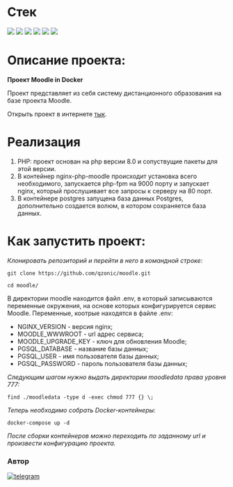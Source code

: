 # Стек
<img src="https://img.shields.io/badge/PHP8.0-4169E1?style=for-the-badge"/> <img src="https://img.shields.io/badge/PHP_FPM8.0-008000?style=for-the-badge"/> <img src="https://img.shields.io/badge/Moodle_4.0.4-yellow?style=for-the-badge"/> <img src="https://img.shields.io/badge/Docker-00BFFF?style=for-the-badge"/> <img src="https://img.shields.io/badge/PostgreSQL-87CEEB?style=for-the-badge"/> <img src="https://img.shields.io/badge/Nginx-67c273?style=for-the-badge"/>

# Описание проекта:

**Проект Moodle in Docker**

Проект представляет из себя систему дистанционного образования на базе проекта Moodle.

Открыть проект в интернете [тык](http://91.186.199.34/).

# Реализация

1. PHP: проект основан на php версии 8.0 и сопуствущие пакеты для этой версии.
2. В контейнер nginx-php-moodle происходит установка всего необходимого, запускается php-fpm на 9000 порту и запускает nginx, который прослушивает все запросы к серверу на 80 порт.
3. В контейнере postgres запущена база данных Postgres, дополнительно создается волюм, в котором сохраняется база данных.

# Как запустить проект:

*Клонировать репозиторий и перейти в него в командной строке:*
```
git clone https://github.com/qzonic/moodle.git
```
```
cd moodle/
```

В директории moodle находится файл .env, в который записываются переменные окружения, на основе которых конфигурируется сервис Moodle.
Переменные, коотрые находятся в файле .env:
- NGINX_VERSION - версия nginx;
- MOODLE_WWWROOT - url адрес сервиса;
- MOODLE_UPGRADE_KEY - ключ для обновления Moodle;
- PGSQL_DATABASE - название базы данных;
- PGSQL_USER - имя пользователя базы данных;
- PGSQL_PASSWORD - пароль пользователя базы данных;

*Следующим шагом нужно выдать директории moodledata права уровня 777:*
```
find ./moodledata -type d -exec chmod 777 {} \;
```
*Теперь необходимо собрать Docker-контейнеры:*
```
docker-compose up -d
```

*После сборки контейнеров можно переходить по заданному url и произвести конфигурацию проекта.*


### Автор
[![telegram](https://img.shields.io/badge/Telegram-Join-blue)](https://t.me/qzonic)
